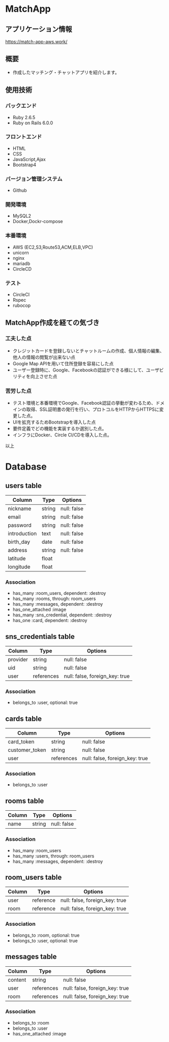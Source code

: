 # MatchApp

## アプリケーション情報
https://match-app-aws.work/

## 概要
- 作成したマッチング・チャットアプリを紹介します。

## 使用技術

### バックエンド
- Ruby 2.6.5
- Ruby on Rails 6.0.0

### フロントエンド
- HTML
- CSS
- JavaScript,Ajax
- Bootstrap4

### バージョン管理システム
- Github

### 開発環境
- MySQL2
- Docker,Dockr-compose

### 本番環境
- AWS (EC2,S3,Route53,ACM,ELB,VPC)
- unicorn
- nginx
- mariadb
- CircleCD

### テスト
- CircleCI
- Rspec
- rubocop

## MatchApp作成を経ての気づき

### 工夫した点
- クレジットカードを登録しないとチャットルームの作成、個人情報の編集、他人の情報の閲覧が出来ない点
- Google Map APIを用いて住所登録を容易にした点
- ユーザー登録時に、Google、Facebookの認証ができる様にして、ユーザビリティを向上させた点

### 苦労した点
- テスト環境と本番環境でGoogle、Facebook認証の挙動が変わるため、ドメインの取得、SSL証明書の発行を行い、プロトコルをHTTPからHTTPSに変更した点。
- UIを拡充するためBootstrapを導入した点
- 要件定義でどの機能を実装するか選別した点。
- インフラにDocker、Circle CI/CDを導入した点。

以上


# Database

## users table

| Column       | Type   | Options     |
| ------------ | ------ | ----------- |
| nickname     | string | null: false |
| email        | string | null: false |
| password     | string | null: false |
| introduction | text   | null: false |
| birth_day    | date   | null: false |
| address      | string | null: false |
| latitude     | float  |             |
| longitude    | float  |             |

### Association

 - has_many :room_users, dependent: :destroy
 - has_many :rooms, through: room_users
 - has_many :messages, dependent: :destroy
 - has_one_attached :image
 - has_many :sns_credential, dependent: :destroy
 - has_one :card, dependent: :destroy

## sns_credentials table

| Column   | Type       | Options                        |
| -------- | ---------- | ------------------------------ |
| provider | string     | null: false                    |
| uid      | string     | null: false                    |
| user     | references | null: false, foreign_key: true |

### Association

 - belongs_to :user, optional: true

## cards table

| Column         | Type       | Options                        |
| -------------- | ---------- | ------------------------------ |
| card_token     | string     | null: false                    |
| customer_token | string     | null: false                    |
| user           | references | null: false, foreign_key: true |

### Association

 - belongs_to :user

## rooms table

| Column   | Type     | Options       |
| -------- | -------- | ------------- |
| name     | string   | null: false   |

### Association

 - has_many :room_users
 - has_many :users, through: room_users
 - has_many :messages, dependent: :destroy

## room_users table

| Column   | Type      | Options                        |
| -------- | ----------| ------------------------------ |
| user     | reference | null: false, foreign_key: true |
| room     | reference | null: false, foreign_key: true |

### Association

 - belongs_to :room, optional: true
 - belongs_to :user, optional: true

## messages table

| Column  | Type       | Options                        |
| ------- | ---------- | ------------------------------ |
| content | string     | null: false                    |
| user    | references | null: false, foreign_key: true |
| room    | references | null: false, foreign_key: true |

### Association

 - belongs_to :room
 - belongs_to :user
 - has_one_attached :image
